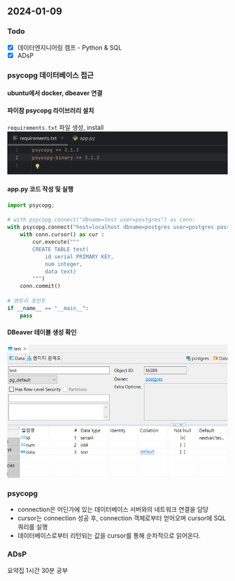## 2024-01-09
### Todo
- [x]  데이터엔지니어링 캠프 - Python & SQL
- [x]  ADsP

### psycopg 데이터베이스 접근
#### ubuntu에서 docker, dbeaver 연결
#### 파이참 psycopg 라이브러리 설치
`requirements.txt` 파일 생성, install  
![Alt text](image.png)
#### app.py 코드 작성 및 실행
```python
import psycopg;

# with psycopg.connect("dbname=test user=postgres") as conn:
with psycopg.connect("host=localhost dbname=postgres user=postgres password=postgres") as conn :
    with conn.cursor() as cur :
        cur.execute("""
        CREATE TABLE test(
            id serial PRIMARY KEY,
            num integer,
            data text)
        """)
    conn.commit()

# 엔트리 포인트
if __name__ == "__main__":
    pass
```
#### DBeaver 테이블 생성 확인
![Alt text](image-1.png)

### psycopg
- connection은 어딘가에 있는 데이터베이스 서버와의 네트워크 연결을 담당
- cursor는 connection 성공 후, connection 객체로부터 얻어오며 cursor에 SQL 쿼리를 실행
- 데이터베이스로부터 리턴되는 값을 cursor를 통해 순차적으로 읽어온다.

### ADsP
요약집 1시간 30분 공부

